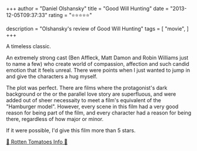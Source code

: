 +++
author = "Daniel Olshansky"
title = "Good Will Hunting"
date = "2013-12-05T09:37:33"
rating = "⭐⭐⭐⭐⭐"

description = "Olshansky's review of Good Will Hunting"
tags = [
    "movie",
]
+++


A timeless classic.

An extremely strong cast (Ben Affleck, Matt Damon and Robin Williams just to name a few) who create world of compassion, affection and such candid emotion that it feels unreal. There were points when I just wanted to jump in and give the characters a hug myself.

The plot was perfect. There are films where the protagonist's dark background or the or the parallel love story are superfluous, and were added out of sheer necessaity to meet a film's equivalent of the "Hamburger model". However, every scene in this film had a very good reason for being part of the film, and every character had a reason for being there, regardless of how major or minor.

If it were possible, I'd give this film more than 5 stars.

[🍅 Rotten Tomatoes Info 🍅](https://www.rottentomatoes.com//m/good_will_hunting)